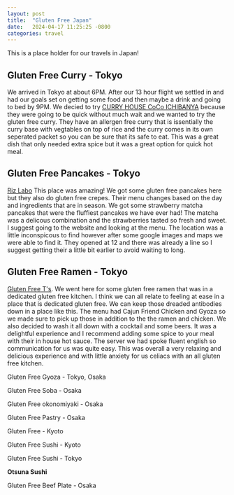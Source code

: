 ```yaml
---
layout: post
title:  "Gluten Free Japan"
date:   2024-04-17 11:25:25 -0800
categories: travel
---
```

This is a place holder for our travels in Japan!


## Gluten Free Curry - Tokyo

We arrived in Tokyo at about 6PM. After our 13 hour flight we settled in and had our goals set on getting some food and then maybe a drink and going to bed by 9PM. We decied to try [CURRY HOUSE CoCo ICHIBANYA](https://www.ichibanya.co.jp/english/) because they were going to be quick without much wait and we wanted to try the gluten free curry. They have an allergen free curry that is issentially the curry base with vegtables on top of rice and the curry comes in its own seperated packet so you can be sure that its safe to eat. This was a great dish that only needed extra spice but it was a great option for quick hot meal.

## Gluten Free Pancakes - Tokyo

[Riz Labo](https://www.rizlabo.com/) This place was amazing! We got some gluten free pancakes here but they also do gluten free crepes. Their menu changes based on the day and ingredients that are in season. We got some strawberry matcha pancakes that were the fluffiest pancakes we have ever had! The matcha was a delicous combination and the strawberries tasted so fresh and sweet. I suggest going to the website and looking at the menu. The location was a little inconspicous to find however after some google images and maps we were able to find it. They opened at 12 and there was already a line so I suggest getting their a little bit earlier to avoid waiting to long.

## Gluten Free Ramen - Tokyo

[Gluten Free T's](https://glutenfree.co.jp/home-en/). We went here for some gluten free ramen that was in a dedicated gluten free kitchen. I think we can all relate to feeling at ease in a place that is dedicated gluten free. We can keep those dreaded antibodies down in a place like this. The menu had Cajun Friend Chicken and Gyoza so we made sure to pick up those in addition to the the ramen and chicken. We also decided to wash it all down with a cocktail and some beers. It was a delightful experience and I recommend adding some spice to your meal with their in house hot sauce. The server we had spoke fluent english so communication for us was quite easy. This was overall a very relaxing and delicious experience and with little anxiety for us celiacs with an all gluten free kitchen.



Gluten Free Gyoza - Tokyo, Osaka 

Gluten Free Soba - Osaka 

Gluten Free okonomiyaki - Osaka

Gluten Free Pastry - Osaka 

Gluten Free - Kyoto

Gluten Free Sushi - Kyoto

Gluten Free Sushi - Tokyo

**Otsuna Sushi**


Gluten Free Beef Plate - Osaka 





